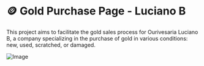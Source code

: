 # 🪙 Gold Purchase Page - Luciano B

This project aims to facilitate the gold sales process for Ourivesaria Luciano B, a company specializing in the purchase of gold in various conditions: new, used, scratched, or damaged.

![Image](https://github.com/user-attachments/assets/f4695787-3a64-48e8-a6fc-7271dd27393a)
